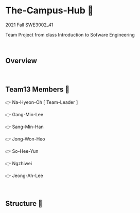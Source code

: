 # The-Campus-Hub 🏫

2021 Fall SWE3002_41

Team Project from class Introduction to Sofware Engineering



<br>

## Overview




<br>

## Team13 Members 🧀 

👉 Na-Hyeon-Oh   [ Team-Leader ]

👉 Gang-Min-Lee

👉 Sang-Min-Han

👉 Jong-Won-Heo

👉 So-Hee-Yun

👉 Ngzhiwei

👉 Jeong-Ah-Lee


<br>

## Structure 🧀 

```


```
